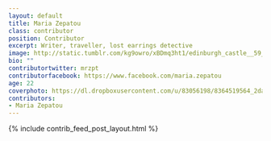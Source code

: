 ```yaml
---
layout: default
title: Maria Zepatou
class: contributor
position: Contributor
excerpt: Writer, traveller, lost earrings detective
image: http://static.tumblr.com/kg9owro/xBDmq3ht1/edinburgh_castle__59___1_.jpg
bio: ""
contributortwitter: mrzpt
contributorfacebook: https://www.facebook.com/maria.zepatou
age: 22
coverphoto: https://dl.dropboxusercontent.com/u/83056198/8364519564_2da976f8d1_z.jpg
contributors: 
- Maria Zepatou
---
```

{% include contrib_feed_post_layout.html %}
